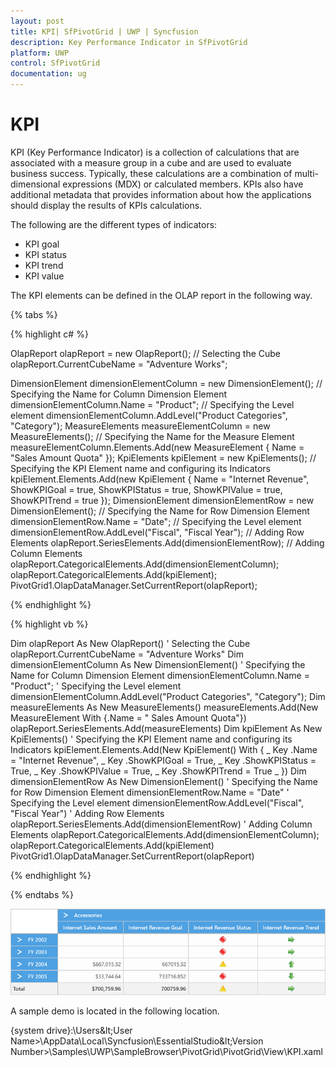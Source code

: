 ```yaml
---
layout: post
title: KPI| SfPivotGrid | UWP | Syncfusion
description: Key Performance Indicator in SfPivotGrid
platform: UWP
control: SfPivotGrid
documentation: ug
---
```


# KPI

KPI (Key Performance Indicator) is a collection of calculations that are associated with a measure group in a cube and are used to evaluate business success. Typically, these calculations are a combination of multi-dimensional expressions (MDX) or calculated members. KPIs also have additional metadata that provides information about how the applications should display the results of KPIs calculations.

The following are the different types of indicators:

* KPI goal
* KPI status
* KPI trend
* KPI value

The KPI elements can be defined in the OLAP report in the following way.

{% tabs %}

{% highlight c# %}

OlapReport olapReport = new OlapReport();
// Selecting the Cube
olapReport.CurrentCubeName = "Adventure Works";

DimensionElement dimensionElementColumn = new DimensionElement();
// Specifying the Name for Column Dimension Element
dimensionElementColumn.Name = "Product";
// Specifying the Level element
dimensionElementColumn.AddLevel("Product Categories", "Category");
MeasureElements measureElementColumn = new MeasureElements();
// Specifying the Name for the Measure Element
measureElementColumn.Elements.Add(new MeasureElement { Name = "Sales Amount Quota" });
KpiElements kpiElement = new KpiElements();
// Specifying the KPI Element name and configuring its Indicators
kpiElement.Elements.Add(new KpiElement
{
    Name = "Internet Revenue",
    ShowKPIGoal = true,
    ShowKPIStatus = true,
    ShowKPIValue = true,
    ShowKPITrend = true
});
DimensionElement dimensionElementRow = new DimensionElement();
// Specifying the Name for Row Dimension Element
dimensionElementRow.Name = "Date";
// Specifying the Level element
dimensionElementRow.AddLevel("Fiscal", "Fiscal Year");
// Adding Row Elements
olapReport.SeriesElements.Add(dimensionElementRow);
// Adding Column Elements
olapReport.CategoricalElements.Add(dimensionElementColumn);
olapReport.CategoricalElements.Add(kpiElement);
PivotGrid1.OlapDataManager.SetCurrentReport(olapReport);

{% endhighlight %}

{% highlight vb %}

Dim olapReport As New OlapReport()
' Selecting the Cube
olapReport.CurrentCubeName = "Adventure Works"
Dim dimensionElementColumn As New DimensionElement()
' Specifying the Name for Column Dimension Element
dimensionElementColumn.Name = "Product";
' Specifying the Level element
dimensionElementColumn.AddLevel("Product Categories", "Category");
Dim measureElements As New MeasureElements()
measureElements.Add(New MeasureElement With {.Name = " Sales Amount Quota"})
olapReport.SeriesElements.Add(measureElements)
Dim kpiElement As New KpiElements()
' Specifying the KPI Element name and configuring its Indicators
kpiElement.Elements.Add(New KpiElement() With { _
        Key .Name = "Internet Revenue", _
        Key .ShowKPIGoal = True, _
        Key .ShowKPIStatus = True, _
        Key .ShowKPIValue = True, _
        Key .ShowKPITrend = True _
})
Dim dimensionElementRow As New DimensionElement()
' Specifying the Name for Row Dimension Element
dimensionElementRow.Name = "Date"
' Specifying the Level element
dimensionElementRow.AddLevel("Fiscal", "Fiscal Year")
' Adding Row Elements
olapReport.SeriesElements.Add(dimensionElementRow)
' Adding Column Elements
olapReport.CategoricalElements.Add(dimensionElementColumn);
olapReport.CategoricalElements.Add(kpiElement)
PivotGrid1.OlapDataManager.SetCurrentReport(olapReport)

{% endhighlight %}

{% endtabs %}

![](KPI_images/KPI_image1.png)

A sample demo is located in the following location.

{system drive}:\Users\&lt;User Name&gt;\AppData\Local\Syncfusion\EssentialStudio\&lt;Version Number&gt;\Samples\UWP\SampleBrowser\PivotGrid\PivotGrid\View\KPI.xaml
